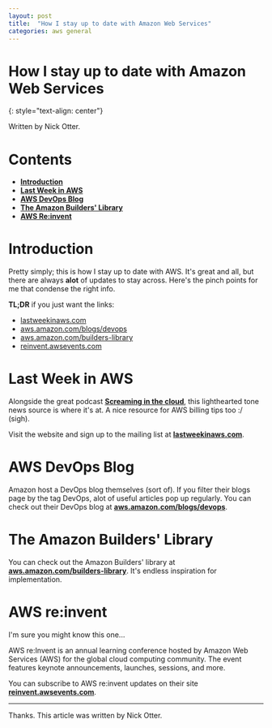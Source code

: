 ```yaml
---
layout: post
title:  "How I stay up to date with Amazon Web Services"
categories: aws general
---
```


# How I stay up to date with Amazon Web Services
{: style="text-align: center"}

Written by Nick Otter. 

# Contents

- [**Introduction**](#introduction)<br>
- [**Last Week in AWS**](#last-week-in-aws)<br>
- [**AWS DevOps Blog**](#aws-devops-blog)<br>
- [**The Amazon Builders' Library**](#the-amazon-builders'-library)<br>
- [**AWS Re:invent**](#reinvent)<br>

# Introduction

Pretty simply; this is how I stay up to date with AWS. It's great and all, but there are always **alot** of updates to stay across. Here's the pinch points for me that condense the right info.

**TL;DR** if you just want the links:

* [lastweekinaws.com](https://www.lastweekinaws.com/)
* [aws.amazon.com/blogs/devops](https://aws.amazon.com/blogs/devops/)
* [aws.amazon.com/builders-library](https://aws.amazon.com/builders-library/?cards-body.sort-by=item.additionalFields.customSort&cards-body.sort-order=asc)
* [reinvent.awsevents.com](https://reinvent.awsevents.com/#footer)

# Last Week in AWS

Alongside the great podcast **[Screaming in the cloud](https://www.lastweekinaws.com/podcast/screaming-in-the-cloud/)**, this lighthearted tone news source is where it's at. A nice resource for AWS billing tips too :/ (sigh).

Visit the website and sign up to the mailing list at **[lastweekinaws.com](https://www.lastweekinaws.com/)**.


# AWS DevOps Blog

Amazon host a DevOps blog themselves (sort of). If you filter their blogs page by the tag DevOps, alot of useful articles pop up regularly.
You can check out their DevOps blog at **[aws.amazon.com/blogs/devops](https://aws.amazon.com/blogs/devops/)**.

# The Amazon Builders' Library

You can check out the Amazon Builders' library at **[aws.amazon.com/builders-library](https://aws.amazon.com/builders-library/?cards-body.sort-by=item.additionalFields.customSort&cards-body.sort-order=asc)**. It's endless inspiration for implementation.

# AWS re:invent

I'm sure you might know this one...

AWS re:Invent is an annual learning conference hosted by Amazon Web Services (AWS) for the global cloud computing community. The event features keynote announcements, launches, sessions, and more.

You can subscribe to AWS re:invent updates on their site **[reinvent.awsevents.com](https://reinvent.awsevents.com/#footer)**.

---

Thanks. This article was written by Nick Otter.
